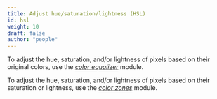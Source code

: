 ```yaml
---
title: Adjust hue/saturation/lightness (HSL)
id: hsl
weight: 10
draft: false
author: "people"
---
```


To adjust the hue, saturation, and/or lightness of pixels based on
their original colors, use the
[_color equalizer_](../module-reference/processing-modules/color-equalizer.md)
module.

To adjust the hue, saturation, and/or lightness of pixels based on
their saturation or lightness, use the
[_color zones_](../module-reference/processing-modules/color-zones.md)
module.
